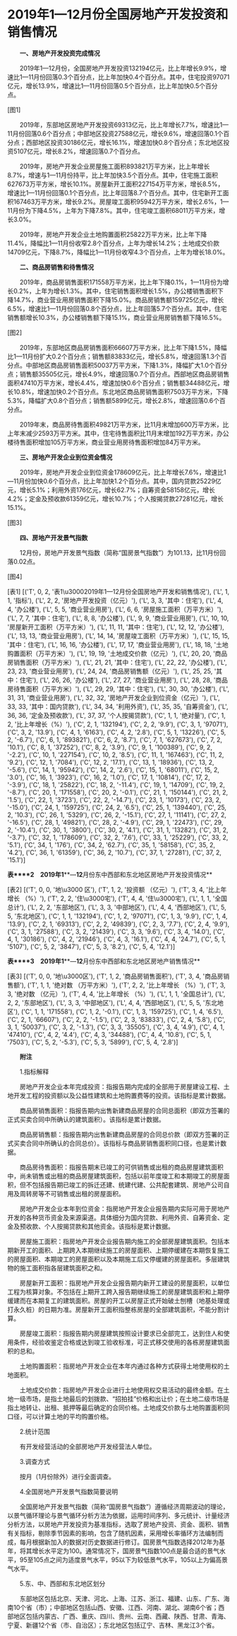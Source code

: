 # 2019年1—12月份全国房地产开发投资和销售情况

　　**一、房地产开发投资完成情况**

　　2019年1—12月份，全国房地产开发投资132194亿元，比上年增长9.9%，增速比1—11月份回落0.3个百分点，比上年加快0.4个百分点。其中，住宅投资97071亿元，增长13.9%，增速比1—11月份回落0.5个百分点，比上年加快0.5个百分点。

[图1]

　　2019年，东部地区房地产开发投资69313亿元，比上年增长7.7%，增速比1—11月份回落0.6个百分点；中部地区投资27588亿元，增长9.6%，增速回落0.1个百分点；西部地区投资30186亿元，增长16.1%，增速加快0.8个百分点；东北地区投资5107亿元，增长8.2%，增速回落0.7个百分点。

　　2019年，房地产开发企业房屋施工面积893821万平方米，比上年增长8.7%，增速与1—11月份持平，比上年加快3.5个百分点。其中，住宅施工面积627673万平方米，增长10.1%。房屋新开工面积227154万平方米，增长8.5%，增速比1—11月份回落0.1个百分点，比上年回落8.7个百分点。其中，住宅新开工面积167463万平方米，增长9.2%。房屋竣工面积95942万平方米，增长2.6%，1—11月份为下降4.5%，上年为下降7.8%。其中，住宅竣工面积68011万平方米，增长3.0%。

　　2019年，房地产开发企业土地购置面积25822万平方米，比上年下降11.4%，降幅比1—11月份收窄2.8个百分点，上年为增长14.2%；土地成交价款14709亿元，下降8.7%，降幅比1—11月份收窄4.3个百分点，上年为增长18.0%。

　　**二、商品房销售和待售情况**

　　2019年，商品房销售面积171558万平方米，比上年下降0.1%，1—11月份为增长0.2%，上年为增长1.3%。其中，住宅销售面积增长1.5%，办公楼销售面积下降14.7%，商业营业用房销售面积下降15.0%。商品房销售额159725亿元，增长6.5%，增速比1—11月份回落0.8个百分点，比上年回落5.7个百分点。其中，住宅销售额增长10.3%，办公楼销售额下降15.1%，商业营业用房销售额下降16.5%。

[图2]

　　2019年，东部地区商品房销售面积66607万平方米，比上年下降1.5%，降幅比1—11月份扩大0.2个百分点；销售额83833亿元，增长5.8%，增速回落1.3个百分点。中部地区商品房销售面积50037万平方米，下降1.3%，降幅扩大1.0个百分点；销售额35505亿元，增长4.9%，增速回落0.7个百分点。西部地区商品房销售面积47410万平方米，增长4.4%，增速加快0.6个百分点；销售额34488亿元，增长10.8%，增速加快0.2个百分点。东北地区商品房销售面积7503万平方米，下降5.3%，降幅扩大0.8个百分点；销售额5899亿元，增长2.8%，增速回落0.6个百分点。

　　2019年末，商品房待售面积49821万平方米，比11月末增加600万平方米，比上年末减少2593万平方米。其中，住宅待售面积比11月末增加192万平方米，办公楼待售面积增加105万平方米，商业营业用房待售面积增加84万平方米。

　　**三、房地产开发企业到位资金情况**

　　2019年，房地产开发企业到位资金178609亿元，比上年增长7.6%，增速比1—11月份加快0.6个百分点，比上年加快1.2个百分点。其中，国内贷款25229亿元，增长5.1%；利用外资176亿元，增长62.7%；自筹资金58158亿元，增长4.2%；定金及预收款61359亿元，增长10.7%；个人按揭贷款27281亿元，增长15.1%。

[图3]

　　**四、房地产开发景气指数**

　　12月份，房地产开发景气指数（简称“国房景气指数”）为101.13，比11月份回落0.02点。

[图4]

[表1]
[('T', 0, 2, '表1\u30002019年1—12月份全国房地产开发和销售情况'), ('L', 1, 1, '指标'), ('L', 2, 2, '房地产开发投资（亿元）'), ('L', 3, 3, '其中：住宅'), ('L', 4, 4, '办公楼'), ('L', 5, 5, '商业营业用房'), ('L', 6, 6, '房屋施工面积（万平方米）'), ('L', 7, 7, '其中：住宅'), ('L', 8, 8, '办公楼'), ('L', 9, 9, '商业营业用房'), ('L', 10, 10, '房屋新开工面积（万平方米）'), ('L', 11, 11, '其中：住宅'), ('L', 12, 12, '办公楼'), ('L', 13, 13, '商业营业用房'), ('L', 14, 14, '房屋竣工面积（万平方米）'), ('L', 15, 15, '其中：住宅'), ('L', 16, 16, '办公楼'), ('L', 17, 17, '商业营业用房'), ('L', 18, 18, '土地购置面积（万平方米）'), ('L', 19, 19, '土地成交价款（亿元）'), ('L', 20, 20, '商品房销售面积（万平方米）'), ('L', 21, 21, '其中：住宅'), ('L', 22, 22, '办公楼'), ('L', 23, 23, '商业营业用房'), ('L', 24, 24, '商品房销售额（亿元）'), ('L', 25, 25, '其中：住宅'), ('L', 26, 26, '办公楼'), ('L', 27, 27, '商业营业用房'), ('L', 28, 28, '商品房待售面积（万平方米）'), ('L', 29, 29, '其中：住宅'), ('L', 30, 30, '办公楼'), ('L', 31, 31, '商业营业用房'), ('L', 32, 32, '房地产开发企业到位资金（亿元）'), ('L', 33, 33, '其中：国内贷款'), ('L', 34, 34, '利用外资'), ('L', 35, 35, '自筹资金'), ('L', 36, 36, '定金及预收款'), ('L', 37, 37, '个人按揭贷款'), ('C', 1, 1, '绝对量'), ('C', 1, 2, '比上年增长（%）'), ('C', 2, 1, '132194'), ('C', 2, 2, '9.9'), ('C', 3, 1, '97071'), ('C', 3, 2, '13.9'), ('C', 4, 1, '6163'), ('C', 4, 2, '2.8'), ('C', 5, 1, '13226'), ('C', 5, 2, '-6.7'), ('C', 6, 1, '893821'), ('C', 6, 2, '8.7'), ('C', 7, 1, '627673'), ('C', 7, 2, '10.1'), ('C', 8, 1, '37252'), ('C', 8, 2, '3.9'), ('C', 9, 1, '100389'), ('C', 9, 2, '-2.2'), ('C', 10, 1, '227154'), ('C', 10, 2, '8.5'), ('C', 11, 1, '167463'), ('C', 11, 2, '9.2'), ('C', 12, 1, '7084'), ('C', 12, 2, '17.1'), ('C', 13, 1, '18936'), ('C', 13, 2, '-5.6'), ('C', 14, 1, '95942'), ('C', 14, 2, '2.6'), ('C', 15, 1, '68011'), ('C', 15, 2, '3.0'), ('C', 16, 1, '3923'), ('C', 16, 2, '1.0'), ('C', 17, 1, '10814'), ('C', 17, 2, '-3.9'), ('C', 18, 1, '25822'), ('C', 18, 2, '-11.4'), ('C', 19, 1, '14709'), ('C', 19, 2, '-8.7'), ('C', 20, 1, '171558'), ('C', 20, 2, '-0.1'), ('C', 21, 1, '150144'), ('C', 21, 2, '1.5'), ('C', 22, 1, '3723'), ('C', 22, 2, '-14.7'), ('C', 23, 1, '10173'), ('C', 23, 2, '-15.0'), ('C', 24, 1, '159725'), ('C', 24, 2, '6.5'), ('C', 25, 1, '139440'), ('C', 25, 2, '10.3'), ('C', 26, 1, '5329'), ('C', 26, 2, '-15.1'), ('C', 27, 1, '11141'), ('C', 27, 2, '-16.5'), ('C', 28, 1, '49821'), ('C', 28, 2, '-4.9'), ('C', 29, 1, '22473'), ('C', 29, 2, '-10.4'), ('C', 30, 1, '3800'), ('C', 30, 2, '4.1'), ('C', 31, 1, '13282'), ('C', 31, 2, '-3.7'), ('C', 32, 1, '178609'), ('C', 32, 2, '7.6'), ('C', 33, 1, '25229'), ('C', 33, 2, '5.1'), ('C', 34, 1, '176'), ('C', 34, 2, '62.7'), ('C', 35, 1, '58158'), ('C', 35, 2, '4.2'), ('C', 36, 1, '61359'), ('C', 36, 2, '10.7'), ('C', 37, 1, '27281'), ('C', 37, 2, '15.1')]

**表****2**　**2019****年****1****—****12****月份东中西部和东北地区房地产开发投资情况**

[表2]
[('T', 0, 0, '地\u3000 区'), ('T', 1, 2, '投资额 （亿元）'), ('T', 3, 4, '比上年增长 （%）'), ('T', 2, 2, '住\u3000宅'), ('T', 4, 4, '住\u3000宅'), ('L', 1, 1, '全国总计'), ('L', 2, 2, '东部地区'), ('L', 3, 3, '中部地区'), ('L', 4, 4, '西部地区'), ('L', 5, 5, '东北地区'), ('C', 1, 1, '132194'), ('C', 1, 2, '97071'), ('C', 1, 3, '9.9'), ('C', 1, 4, '13.9'), ('C', 2, 1, '69313'), ('C', 2, 2, '49839'), ('C', 2, 3, '7.7'), ('C', 2, 4, '9.9'), ('C', 3, 1, '27588'), ('C', 3, 2, '21439'), ('C', 3, 3, '9.6'), ('C', 3, 4, '14.0'), ('C', 4, 1, '30186'), ('C', 4, 2, '21946'), ('C', 4, 3, '16.1'), ('C', 4, 4, '24.7'), ('C', 5, 1, '5107'), ('C', 5, 2, '3847'), ('C', 5, 3, '8.2'), ('C', 5, 4, '12.1')]

**表****3**　**2019****年****1****—****12****月份东中西部和东北地区房地产销售情况**

[表3]
[('T', 0, 0, '地\u3000区'), ('T', 1, 2, '商品房销售面积'), ('T', 3, 4, '商品房销售额'), ('T', 1, 1, '绝对数 （万平方米）'), ('T', 2, 2, '比上年增长 （%）'), ('T', 3, 3, '绝对数 （亿元）'), ('T', 4, 4, '比上年增长 （%）'), ('L', 1, 1, '全国总计'), ('L', 2, 2, '东部地区'), ('L', 3, 3, '中部地区'), ('L', 4, 4, '西部地区'), ('L', 5, 5, '东北地区'), ('C', 1, 1, '171558'), ('C', 1, 2, '-0.1'), ('C', 1, 3, '159725'), ('C', 1, 4, '6.5'), ('C', 2, 1, '66607'), ('C', 2, 2, '-1.5'), ('C', 2, 3, '83833'), ('C', 2, 4, '5.8'), ('C', 3, 1, '50037'), ('C', 3, 2, '-1.3'), ('C', 3, 3, '35505'), ('C', 3, 4, '4.9'), ('C', 4, 1, '47410'), ('C', 4, 2, '4.4'), ('C', 4, 3, '34488'), ('C', 4, 4, '10.8'), ('C', 5, 1, '7503'), ('C', 5, 2, '-5.3'), ('C', 5, 3, '5899'), ('C', 5, 4, '2.8')]

　　**附注**

　　1.指标解释

　　房地产开发企业本年完成投资：指报告期内完成的全部用于房屋建设工程、土地开发工程的投资额以及公益性建筑和土地购置费等的投资。该指标是累计数据。

　　商品房销售面积：指报告期内出售新建商品房屋的合同总面积（即双方签署的正式买卖合同中所确认的建筑面积）。该指标是累计数据。

　　商品房销售额：指报告期内出售新建商品房屋的合同总价款（即双方签署的正式买卖合同中所确认的合同总价）。该指标与商品房销售面积同口径，也是累计数据。

　　商品房待售面积：指报告期末已竣工的可供销售或出租的商品房屋建筑面积中，尚未销售或出租的商品房屋建筑面积，包括以前年度竣工和本期竣工的房屋面积，但不包括报告期已竣工的拆迁还建、统建代建、公共配套建筑、房地产公司自用及周转房等不可销售或出租的房屋面积。

　　房地产开发企业本年到位资金：指房地产开发企业报告期内实际可用于房地产开发的各种货币资金及来源渠道。具体细分为国内贷款、利用外资、自筹资金、定金及预收款、个人按揭贷款和其他资金。该指标是累计数据。

　　房屋施工面积：指房地产开发企业报告期内施工的全部房屋建筑面积。包括本期新开工的面积、上期跨入本期继续施工的房屋面积、上期停缓建在本期恢复施工的房屋面积、本期竣工的房屋面积以及本期施工后又停缓建的房屋面积。多层建筑物的施工面积指各层建筑面积之和。

　　房屋新开工面积：指房地产开发企业报告期内新开工建设的房屋面积，以单位工程为核算对象。不包括在上期开工跨入报告期继续施工的房屋建筑面积和上期停缓建而在本期复工的建筑面积。房屋的开工以房屋正式开始破土刨槽（地基处理或打永久桩）的日期为准。房屋新开工面积指整栋房屋的全部建筑面积，不能分割计算。

　　房屋竣工面积：指报告期内房屋建筑按照设计要求已全部完工，达到住人和使用条件，经验收鉴定合格或达到竣工验收标准，可正式移交使用的各栋房屋建筑面积的总和。

　　土地购置面积：指房地产开发企业在本年内通过各种方式获得土地使用权的土地面积。

　　土地成交价款：指房地产开发企业进行土地使用权交易活动的最终金额。在土地一级市场，是指土地最后的划拨款、“招拍挂”价格和出让价；在土地二级市场是指土地转让、出租、抵押等最后确定的合同价格。土地成交价款与土地购置面积同口径，可以计算土地的平均购置价格。

　　2.统计范围

　　有开发经营活动的全部房地产开发经营法人单位。

　　3.调查方式

　　按月（1月份除外）进行全面调查。

　　4.全国房地产开发景气指数简要说明

　　全国房地产开发景气指数（简称“国房景气指数”）遵循经济周期波动的理论，以景气循环理论与景气循环分析方法为依据，运用时间序列、多元统计、计量经济分析方法，以房地产开发投资为基准指标，选取了房地产投资、资金、面积、销售有关指标，剔除季节因素的影响，包含了随机因素，采用增长率循环方法编制而成，每月根据新加入的数据对历史数据进行修订。国房景气指数选择2012年为基年，将其增长水平定为100。通常情况下，国房景气指数100点是最合适的景气水平，95至105点之间为适度景气水平，95以下为较低景气水平，105以上为偏高景气水平。

　　5.东、中、西部和东北地区划分

　　东部地区包括北京、天津、河北、上海、江苏、浙江、福建、山东、广东、海南10个省（市）；中部地区包括山西、安徽、江西、河南、湖北、湖南6个省；西部地区包括内蒙古、广西、重庆、四川、贵州、云南、西藏、陕西、甘肃、青海、宁夏、新疆12个省（市、自治区）；东北地区包括辽宁、吉林、黑龙江3个省。